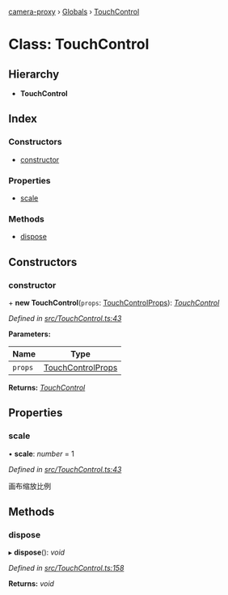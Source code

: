 [camera-proxy](../README.md) › [Globals](../globals.md) › [TouchControl](touchcontrol.md)

# Class: TouchControl

## Hierarchy

* **TouchControl**

## Index

### Constructors

* [constructor](touchcontrol.md#constructor)

### Properties

* [scale](touchcontrol.md#scale)

### Methods

* [dispose](touchcontrol.md#dispose)

## Constructors

###  constructor

\+ **new TouchControl**(`props`: [TouchControlProps](../interfaces/touchcontrolprops.md)): *[TouchControl](touchcontrol.md)*

*Defined in [src/TouchControl.ts:43](https://github.com/alibaba/camera-proxy/blob/ce8c685/src/TouchControl.ts#L43)*

**Parameters:**

Name | Type |
------ | ------ |
`props` | [TouchControlProps](../interfaces/touchcontrolprops.md) |

**Returns:** *[TouchControl](touchcontrol.md)*

## Properties

###  scale

• **scale**: *number* = 1

*Defined in [src/TouchControl.ts:43](https://github.com/alibaba/camera-proxy/blob/ce8c685/src/TouchControl.ts#L43)*

画布缩放比例

## Methods

###  dispose

▸ **dispose**(): *void*

*Defined in [src/TouchControl.ts:158](https://github.com/alibaba/camera-proxy/blob/ce8c685/src/TouchControl.ts#L158)*

**Returns:** *void*
